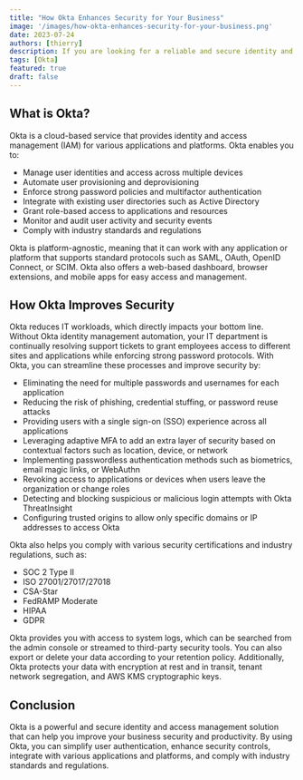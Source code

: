 ```yaml
---
title: "How Okta Enhances Security for Your Business"
image: '/images/how-okta-enhances-security-for-your-business.png'
date: 2023-07-24
authors: [thierry]
description: If you are looking for a reliable and secure identity and access management solution, you might want to consider Okta. Okta is the market-leading Identity Cloud provider that securely connects the right people to the right technologies at the right times. In this blog post, we will explore some of the benefits of using Okta for your business security.
tags: [Okta]
featured: true
draft: false
---
```


## What is Okta?

Okta is a cloud-based service that provides identity and access management (IAM) for various applications and platforms. Okta enables you to:

- Manage user identities and access across multiple devices
- Automate user provisioning and deprovisioning
- Enforce strong password policies and multifactor authentication
- Integrate with existing user directories such as Active Directory
- Grant role-based access to applications and resources
- Monitor and audit user activity and security events
- Comply with industry standards and regulations

Okta is platform-agnostic, meaning that it can work with any application or platform that supports standard protocols such as SAML, OAuth, OpenID Connect, or SCIM. Okta also offers a web-based dashboard, browser extensions, and mobile apps for easy access and management.

## How Okta Improves Security

Okta reduces IT workloads, which directly impacts your bottom line. Without Okta identity management automation, your IT department is continually resolving support tickets to grant employees access to different sites and applications while enforcing strong password protocols. With Okta, you can streamline these processes and improve security by:

- Eliminating the need for multiple passwords and usernames for each application
- Reducing the risk of phishing, credential stuffing, or password reuse attacks
- Providing users with a single sign-on (SSO) experience across all applications
- Leveraging adaptive MFA to add an extra layer of security based on contextual factors such as location, device, or network
- Implementing passwordless authentication methods such as biometrics, email magic links, or WebAuthn
- Revoking access to applications or devices when users leave the organization or change roles
- Detecting and blocking suspicious or malicious login attempts with Okta ThreatInsight
- Configuring trusted origins to allow only specific domains or IP addresses to access Okta

Okta also helps you comply with various security certifications and industry regulations, such as:

- SOC 2 Type II
- ISO 27001/27017/27018
- CSA-Star
- FedRAMP Moderate
- HIPAA
- GDPR

Okta provides you with access to system logs, which can be searched from the admin console or streamed to third-party security tools. You can also export or delete your data according to your retention policy. Additionally, Okta protects your data with encryption at rest and in transit, tenant network segregation, and AWS KMS cryptographic keys.

## Conclusion

Okta is a powerful and secure identity and access management solution that can help you improve your business security and productivity. By using Okta, you can simplify user authentication, enhance security controls, integrate with various applications and platforms, and comply with industry standards and regulations.